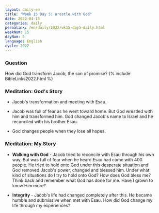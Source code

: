 ```yaml
---
layout: daily-en
title: "Week 15 Day 5: Wrestle with God"
date: 2022-04-15
categories: daily
permalink: /en/daily/2022/wk15-day5-daily.html
weekNum: 15
dayNum: 5
language: English
cycle: 2022
---
```


### Question     
How did God transform Jacob, the son of promise?
{% include BibleLinks2022.html %}

### Meditation: God's Story   
+ Jacob's transformation and meeting with Esau. 

+ Jacob was full of fear as he went toward home. But God wrestled with him and transformed him. God changed Jacob's name to Israel and he reconciled with his brother Esau. 

+ God changes people when they lose all hopes. 

### Meditation: My Story   
+ **Walking with God** - Jacob tried to reconcile with Esau through his own way. But was full of fear when he heard Esau had come with 400 people. He tried to hold onto God under this desperate situation and God removed Jacob's power, changed and blessed him. Under what kind of situations do I try to hold onto God? How does God bless me? Think back and remember what God has done for me. Have I grown to know Him more? 

+ **Integrity** - Jacob's life had changed completely after this. He became humble and submissive when met with Esau. How did God change my life through my experiences? 
